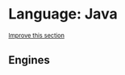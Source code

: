 # Language: Java
<sup>[Improve this section](https://github.com/rbuckton/regexp-features/edit/main/src/languages/java.yml)</sup>


<!--
'name' sources:
  - [](../../src/languages/java.yml)
-->


## Engines